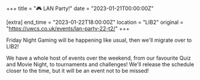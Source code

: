 +++
title = "🎮 LAN Party!"
date = "2023-01-21T00:00:00Z"

[extra]
end_time = "2023-01-22T18:00:00Z"
location = "LIB2"
original = "https://uwcs.co.uk/events/lan-party-22-t2/"
+++

Friday Night Gaming will be happening like usual, then we'll migrate over to LIB2!

We have a whole host of events over the weekend, from our favourite Quiz and Movie Night, to tournaments and challenges! We'll release the schedule closer to the time, but it will be an event not to be missed!
